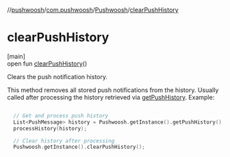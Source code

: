 //[pushwoosh](../../../index.md)/[com.pushwoosh](../index.md)/[Pushwoosh](index.md)/[clearPushHistory](clear-push-history.md)

# clearPushHistory

[main]\
open fun [clearPushHistory](clear-push-history.md)()

Clears the push notification history. 

 This method removes all stored push notifications from the history. Usually called after processing the history retrieved via [getPushHistory](get-push-history.md).  Example: 

```kotlin

  // Get and process push history
  List<PushMessage> history = Pushwoosh.getInstance().getPushHistory();
  processHistory(history);

  // Clear history after processing
  Pushwoosh.getInstance().clearPushHistory();

```
